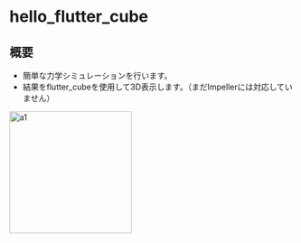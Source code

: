 # hello_flutter_cube

## 概要

- 簡単な力学シミュレーションを行います。
- 結果をflutter_cubeを使用して3D表示します。（まだImpellerには対応していません）

<img width="216" alt="a1" src="https://github.com/y1tagawa/Outpost/assets/46841556/a8c46fd3-b378-4393-b878-ec56df6e56b4">
